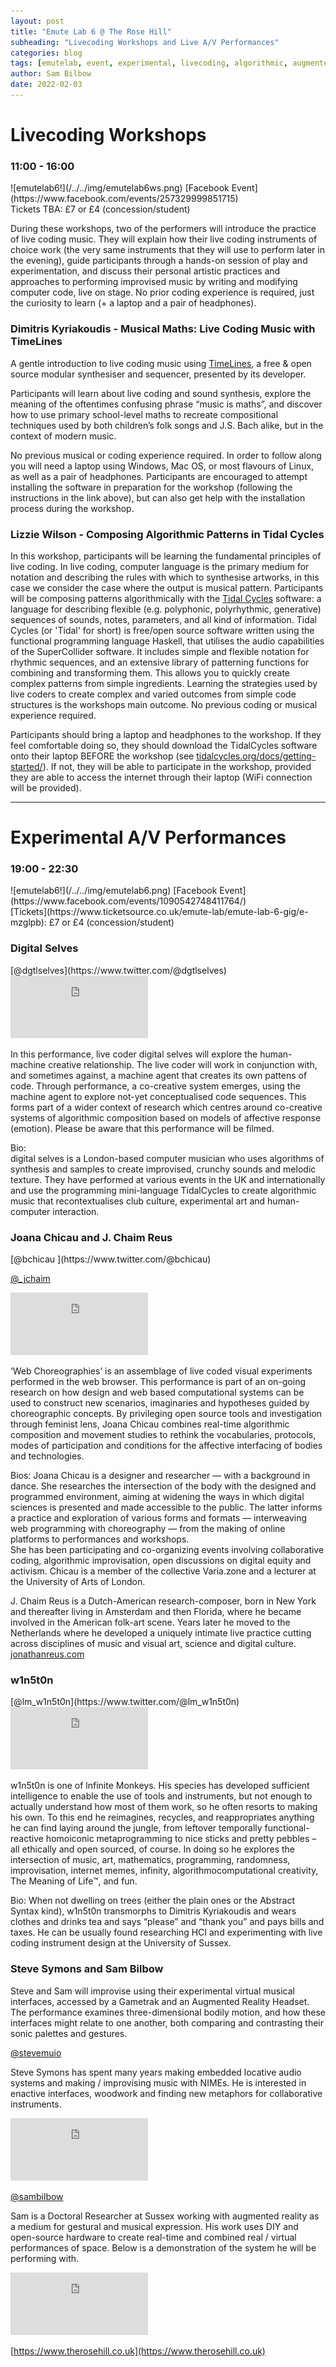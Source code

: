 ```yaml
---
layout: post
title: "Emute Lab 6 @ The Rose Hill"
subheading: "Livecoding Workshops and Live A/V Performances"
categories: blog
tags: [emutelab, event, experimental, livecoding, algorithmic, augmented reality]
author: Sam Bilbow
date: 2022-02-03
---
```


<h1>Livecoding Workshops</h1>
<h3>11:00 - 16:00</h3>
![emutelab6!](/../../img/emutelab6ws.png)
[Facebook Event](https://www.facebook.com/events/257329999851715) <br> Tickets TBA: £7 or £4 (concession/student)

During these workshops, two of the performers will introduce the practice of live coding music. They will explain how their live coding instruments of choice work (the very same instruments that they will use to perform later in the evening), guide participants through a hands-on session of play and experimentation, and discuss their personal artistic practices and approaches to performing improvised music by writing and modifying computer code, live on stage. No prior coding experience is required, just the curiosity to learn (+ a laptop and a pair of headphones).

<h3>Dimitris Kyriakoudis - Musical Maths: Live Coding Music with TimeLines</h3>

A gentle introduction to live coding music using [TimeLines](https://github.com/lnfiniteMonkeys/TimeLines-HS), a free & open source modular synthesiser and sequencer, presented by its developer. 

Participants will learn about live coding and sound synthesis, explore the meaning of the oftentimes confusing phrase “music is maths”, and discover how to use primary school-level maths to recreate compositional techniques used by both children’s folk songs and J.S. Bach alike, but in the context of modern music. 

No previous musical or coding experience required. In order to follow along you will need a laptop using Windows, Mac OS, or most flavours of Linux, as well as a pair of headphones. Participants are encouraged to attempt installing the software in preparation for the workshop (following the instructions in the link above), but can also get help with the installation process during the workshop.

<h3>Lizzie Wilson - Composing Algorithmic Patterns in Tidal Cycles</h3>

In this workshop, participants will be learning the fundamental principles of live coding. In live coding, computer language is the primary medium for notation and describing the rules with which to synthesise artworks, in this case we consider the case where the output is musical pattern. Participants will be composing patterns algorithmically with the [Tidal Cycles](https://tidalcycles.org/) software: a language for describing flexible (e.g. polyphonic, polyrhythmic, generative) sequences of sounds, notes, parameters, and all kind of information. Tidal Cycles (or 'Tidal' for short) is free/open source software written using the functional programming language Haskell, that utilises the audio capabilities of the SuperCollider software. It includes simple and flexible notation for rhythmic sequences, and an extensive library of patterning functions for combining and transforming them. This allows you to quickly create complex patterns from simple ingredients. Learning the strategies used by live coders to create complex and varied outcomes from simple code structures is the workshops main outcome. No previous coding or musical experience required. 

Participants should bring a laptop and headphones to the workshop. If they feel comfortable doing so, they should download the TidalCycles software onto their laptop BEFORE the workshop (see [tidalcycles.org/docs/getting-started/](tidalcycles.org/docs/getting-started/)). If not, they will be able to participate in the workshop, provided they are able to access the internet through their laptop (WiFi connection will be provided). 

---
<h1>Experimental A/V Performances</h1>
<h3>19:00 - 22:30</h3>
![emutelab6!](/../../img/emutelab6.png)
[Facebook Event](https://www.facebook.com/events/1090542748411764/) <br> [Tickets](https://www.ticketsource.co.uk/emute-lab/emute-lab-6-gig/e-mzglpb): £7 or £4 (concession/student)


<h3>Digital Selves</h3>
[@dgtlselves](https://www.twitter.com/@dgtlselves)


<iframe width="220" height="100" src="https://www.youtube.com/embed/VPeX3hzsiO0" frameborder="0" allow="accelerometer; autoplay; encrypted-media; gyroscope; picture-in-picture" allowfullscreen></iframe>

In this performance, live coder digital selves will explore the human-machine creative relationship. The live coder will work in conjunction with, and sometimes against, a machine agent that creates its own pattens of code. Through performance, a co-creative system emerges, using the machine agent to explore not-yet conceptualised code sequences. This forms part of a wider context of research which centres around co-creative systems of algorithmic composition based on models of affective response (emotion). Please be aware that this performance will be filmed. 

Bio:  
digital selves is a London-based computer musician who uses algorithms of synthesis and samples to create improvised, crunchy sounds and melodic texture. They have performed at various events in the UK and internationally and use the programming mini-language TidalCycles to create algorithmic music that recontextualises club culture, experimental art and human-computer interaction. 


<h3>Joana Chicau and J. Chaim Reus</h3>
[@bchicau ](https://www.twitter.com/@bchicau)

[@_jchaim](https://www.twitter.com/@_jchaim)


<iframe width="220" height="100" src="https://www.youtube.com/embed/zMydMePetkE" frameborder="0" allow="accelerometer; autoplay; encrypted-media; gyroscope; picture-in-picture" allowfullscreen></iframe>

‘Web Choreographies’ is an assemblage of live coded visual experiments performed in the web browser. This performance is part of an on-going research on how design and web based computational systems can be used to construct new scenarios, imaginaries and hypotheses guided by choreographic concepts. By privileging open source tools and investigation through feminist lens, Joana Chicau combines real-time algorithmic composition and movement studies to rethink the vocabularies, protocols, modes of participation and conditions for the affective interfacing of bodies and technologies. 
 
Bios: 
Joana Chicau is a designer and researcher — with a background in dance. She researches the intersection of the body with the designed and programmed environment, aiming at widening the ways in which digital sciences is presented and made accessible to the public. The latter informs a practice and exploration of various forms and formats — interweaving web programming with choreography — from the making of online platforms to performances and workshops.  
She has been participating and co-organizing events involving collaborative coding, algorithmic improvisation, open discussions on digital equity and activism. Chicau is a member of the collective Varia.zone and a lecturer at the University of Arts of London. 


J. Chaim Reus is a Dutch-American research-composer, born in New York and thereafter living in Amsterdam and then Florida, where he became involved in the American folk-art scene. Years later he moved to the Netherlands where he developed a uniquely intimate live practice cutting across disciplines of music and visual art, science and digital culture. [jonathanreus.com](jonathanreus.com)

<h3>w1n5t0n</h3>
[@lm_w1n5t0n](https://www.twitter.com/@lm_w1n5t0n)


<iframe width="220" height="100" src="https://www.youtube.com/embed/dsHnWE6_JbE" frameborder="0" allow="accelerometer; autoplay; encrypted-media; gyroscope; picture-in-picture" allowfullscreen></iframe>

w1n5t0n is one of lnfinite Monkeys. His species has developed sufficient intelligence to enable the use of tools and instruments, but not enough to actually understand how most of them work, so he often resorts to making his own. To this end he reimagines, recycles, and reappropriates anything he can find laying around the jungle, from leftover temporally functional-reactive homoiconic metaprogramming to nice sticks and pretty pebbles – all ethically and open sourced, of course. In doing so he explores the intersection of music, art, mathematics, programming, randomness, improvisation, internet memes, infinity, algorithmocomputational creativity, The Meaning of Life™, and fun. 

Bio: 
When not dwelling on trees (either the plain ones or the Abstract Syntax kind), w1n5t0n transmorphs to Dimitris Kyriakoudis and wears clothes and drinks tea and says “please” and “thank you” and pays bills and taxes. He can be usually found researching HCI and experimenting with live coding instrument design at the University of Sussex.

<h3>Steve Symons and Sam Bilbow</h3>
Steve and Sam will improvise using their experimental virtual musical interfaces, accessed by a Gametrak and an Augmented Reality Headset. The performance examines three-dimensional bodily motion, and how these interfaces might relate to one another, both comparing and contrasting their sonic palettes and gestures.

[@stevemuio](https://www.twitter.com/@stevemuio)

Steve Symons has spent many years making embedded locative audio systems and making / improvising music with NIMEs.  He is interested in enactive interfaces, woodwork and finding new metaphors for collaborative instruments.

<iframe width="220" height="100" src="https://www.youtube.com/embed/3MBnnZnGak8" frameborder="0" allow="accelerometer; autoplay; encrypted-media; gyroscope; picture-in-picture" allowfullscreen></iframe>

[@sambilbow](https://www.twitter.com/@sambilbow)

Sam is a Doctoral Researcher at Sussex working with augmented reality as a medium for gestural and musical expression. His work uses DIY and open-source hardware to create real-time and combined real / virtual performances of space. Below is a demonstration of the system he will be performing with.
<iframe width="220" height="100" src="https://www.youtube.com/embed/gY2QtK907cU?start=92" frameborder="0" allow="accelerometer; autoplay; encrypted-media; gyroscope; picture-in-picture" allowfullscreen></iframe>

[https://www.therosehill.co.uk](https://www.therosehill.co.uk)
